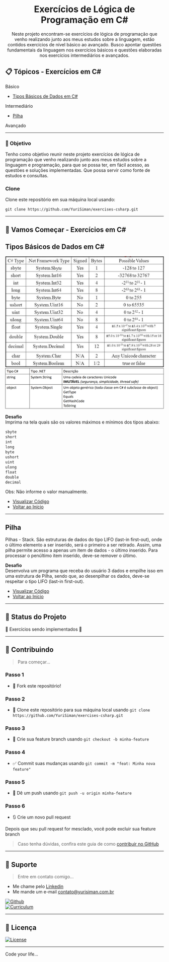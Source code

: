 <h1 align="center">Exercícios de Lógica de Programação em C#</h1>

<p align="center">Neste projeto encontram-se exercícios de lógica de programação que venho realizando junto aos meus estudos sobre a linguagem, estão contidos exercícios de nível básico ao avançado. Busco apontar questões fundamentais da linguagem nos exercícios básicos e questões elaboradas nos exercícios intermediários e avançados.</p>

## :clipboard: Tópicos - Exercícios em C# 

Básico
* [Tipos Básicos de Dados em C#](https://github.com/YuriSiman/exercises-csharp#tipos-b%C3%A1sicos-de-dados-em-c)  

Intermediário
* [Pilha](https://github.com/YuriSiman/exercises-csharp/#pilha)  

Avançado

---

### :dart: Objetivo

Tenho como objetivo reunir neste projeto exercícios de lógica de programação que venho realizando junto aos meus estudos sobre a linguagem e programação, para que se possa ter, em fácil acesso, as questões e soluções implementadas. Que possa servir como fonte de estudos e consultas.  

### Clone

Clone este repositório em sua máquina local usando:

```
git clone https://github.com/YuriSiman/exercises-csharp.git
```

---

## :rocket: Vamos Começar - Exercícios em C#  

## Tipos Básicos de Dados em C#

<img src="./readme-image/tipos-de-dados.PNG" />
<img src="./readme-image/tipos-de-dados2.PNG" />

**Desafio**  
Imprima na tela quais são os valores máximos e mínimos dos tipos abaixo:

```
sbyte
short
int
long
byte
ushort
uint
ulong
float
double
decimal
```

Obs: Não informe o valor manualmente.  

* [Visualizar Código](https://github.com/YuriSiman/exercises-csharp/tree/master/src/1%20-%20b%C3%A1sico/TipoDeDados.ConsoleApp)  
* [Voltar ao Início](https://github.com/YuriSiman/exercises-csharp#exerc%C3%ADcios-de-l%C3%B3gica-de-programa%C3%A7%C3%A3o-em-c)  

---

## Pilha

Pilhas - Stack. São estruturas de dados do tipo LIFO (last-in first-out), onde o último elemento a ser inserido, será o primeiro a ser retirado. Assim, uma pilha permite acesso a apenas um item de dados - o último inserido. Para processar o penúltimo item inserido, deve-se remover o último.

**Desafio**  
Desenvolva um programa que receba do usuário 3 dados e empilhe isso em uma estrutura de Pilha, sendo que, ao desenpilhar os dados, deve-se respeitar o tipo LIFO (last-in first-out).

* [Visualizar Código](https://github.com/YuriSiman/exercises-csharp/tree/master/src/2%20-%20intermedi%C3%A1rio/Pilha.ConsoleApp)  
* [Voltar ao Início](https://github.com/YuriSiman/exercises-csharp#exerc%C3%ADcios-de-l%C3%B3gica-de-programa%C3%A7%C3%A3o-em-c)  

---

## :vertical_traffic_light: Status do Projeto

:construction: Exercícios sendo implementados :construction:

---

## :thinking: Contribuindo

> Para começar...

### Passo 1

* :fork_and_knife: Fork este repositório!

### Passo 2

* :dancers: Clone este repositório para sua máquina local usando `git clone https://github.com/YuriSiman/exercises-csharp.git`

### Passo 3

* :trident: Crie sua feature branch usando `git checkout -b minha-feature`

### Passo 4

* :white_check_mark: Commit suas mudanças usando `git commit -m "feat: Minha nova feature"`

### Passo 5

* :pushpin: Dê um push usando `git push -u origin minha-feature`

### Passo 6

* :arrows_clockwise: Crie um novo pull request

Depois que seu pull request for mesclado, você pode excluir sua feature branch  

> Caso tenha dúvidas, confira este guia de como [contribuir no GitHub](https://github.com/firstcontributions/first-contributions)  

---

## :speech_balloon: Suporte

> Entre em contato comigo...  

* Me chame pelo [Linkedin](https://www.linkedin.com/in/yurisiman/)  
* Me mande um e-mail [contato@yurisiman.com.br](mailto:contato@yurisiman.com.br)  

[![Github](https://img.shields.io/badge/github-profile-%237159c1?style=for-the-badge&logo=github)](https://github.com/YuriSiman)  
[![Curriculum](https://img.shields.io/badge/site-curriculum-%23563D7C?style=for-the-badge&logo=bootstrap)](https://yurisiman.com.br)  

---

## :pencil: Licença

[![License](https://img.shields.io/badge/license-mit-%23A6CE39?style=for-the-badge&logo=github)](https://github.com/YuriSiman/exercises-csharp/blob/master/LICENSE)   

---

Code your life...
